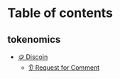 # Table of contents

## tokenomics

* [🪙 Discoin](README.md)
  * [👂 Request for Comment](tokenomics/readme/request-for-comment.md)
